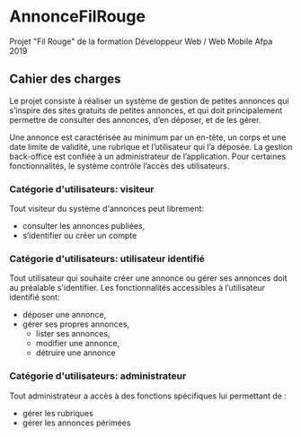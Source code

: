 # AnnonceFilRouge

Projet "Fil Rouge" de la formation Développeur Web / Web Mobile Afpa 2019 

## Cahier des charges
Le projet consiste à réaliser un système de gestion de petites annonces qui s’inspire des sites gratuits de petites annonces, et qui doit principalement permettre de consulter des annonces, d’en déposer, et de les gérer.

Une annonce est caractérisée au minimum par un en-tête, un corps et une date limite de validité, une rubrique et l’utilisateur qui l’a déposée. 
La gestion back-office est confiée à un administrateur de l’application. 
Pour certaines fonctionnalités, le système contrôle l’accès des utilisateurs.

### Catégorie d'utilisateurs: visiteur
Tout visiteur du système d'annonces peut librement:
* consulter les annonces publiées, 
* s’identifier ou créer un compte

### Catégorie d'utilisateurs: utilisateur identifié
Tout utilisateur qui souhaite créer une annonce ou gérer ses annonces doit au préalable s'identifier.
Les fonctionnalités accessibles à l’utilisateur identifié sont:
* déposer une annonce,
* gérer ses propres annonces,
  * lister ses annonces,
  * modifier une annonce,
  * détruire une annonce

### Catégorie d'utilisateurs: administrateur
Tout administrateur a accès à des fonctions spécifiques lui permettant de : 
* gérer les rubriques
* gérer les annonces périmées
